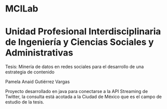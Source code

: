# MCILab

# Unidad Profesional Interdisciplinaria de Ingeniería y Ciencias Sociales y Administrativas

Tesis: Minería de datos en redes sociales para el desarrollo de una estrategia de contenido

Pamela Anaid Gutiérrez Vargas

Proyecto desarrollado en java para conectarse a la API Streaming de Twitter, la consulta está acotada a la Ciudad de México que es el campo de estudio de la tesis.
